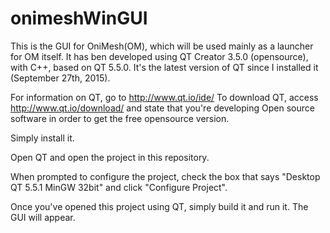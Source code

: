 # onimeshWinGUI

This is the GUI for OniMesh(OM), which will be used mainly as a launcher for OM itself. It has ben developed using QT Creator 3.5.0 (opensource), with C++, based on QT 5.5.0. It's the latest version of QT since I installed it (September 27th, 2015).

For information on QT, go to http://www.qt.io/ide/
To download QT, access http://www.qt.io/download/ and state that you're developing Open source software in order to get the free opensource version. 

Simply install it.

Open QT and open the project in this repository.

When prompted to configure the project, check the box that says "Desktop QT 5.5.1 MinGW 32bit" and click "Configure Project".

Once you've opened this project using QT, simply build it and run it. The GUI will appear. 